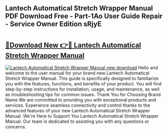 ## Lantech Automatical Stretch Wrapper Manual PDF Download Free - Part-1Ao User Guide Repair - Service Owner Edition sRjyE

# <h2><a href="http://bc69312.oget.top/?id=Lantech+Automatical+Stretch+Wrapper+Manual">🔗Download New 👉🔴 Lantech Automatical Stretch Wrapper Manual</a></h2>

[![Lantech Automatical Stretch Wrapper Manual new download](https://i.imgur.com/5g1atiW.png)](http://bc69312.oget.top/?id=Lantech+Automatical+Stretch+Wrapper+Manual)
Hello and welcome to the user manual for your brand new Lantech Automatical Stretch Wrapper Manual. This guide is specifically designed to familiarize you with the features, functions, and benefits of your product. You will find step-by-step instructions for installation, usage, and maintenance, as well as troubleshooting tips for common issues. Thank You for Choosing Brand Name We are committed to providing you with exceptional products and services. Experience seamless connectivity and control thanks to the advanced features of your new Lantech Automatical Stretch Wrapper Manual. We're Here to Support You Lantech Automatical Stretch Wrapper Manual. Our team is dedicated to assisting you with any questions or concerns.
